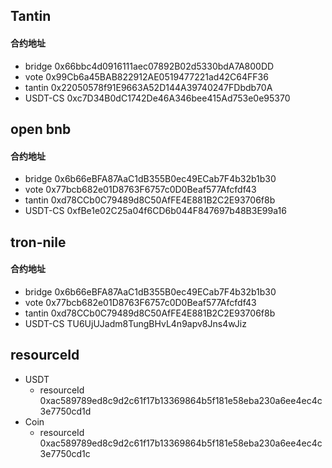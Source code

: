 ## Tantin

#### 合约地址

- bridge 0x66bbc4d0916111aec07892B02d5330bdA7A800DD
- vote 0x99Cb6a45BAB822912AE0519477221ad42C64FF36
- tantin 0x22050578f91E9663A52D144A39740247FDbdb70A
- USDT-CS 0xc7D34B0dC1742De46A346bee415Ad753e0e95370

## open bnb

#### 合约地址

- bridge 0x6b66eBFA87AaC1dB355B0ec49ECab7F4b32b1b30
- vote 0x77bcb682e01D8763F6757c0D0Beaf577Afcfdf43
- tantin 0xd78CCb0C79489d8C50AfFE4E881B2C2E93706f8b
- USDT-CS 0xfBe1e02C25a04f6CD6b044F847697b48B3E99a16

## tron-nile

#### 合约地址

- bridge 0x6b66eBFA87AaC1dB355B0ec49ECab7F4b32b1b30
- vote 0x77bcb682e01D8763F6757c0D0Beaf577Afcfdf43
- tantin 0xd78CCb0C79489d8C50AfFE4E881B2C2E93706f8b
- USDT-CS TU6UjUJadm8TungBHvL4n9apv8Jns4wJiz

## resourceId

- USDT
    - resourceId 0xac589789ed8c9d2c61f17b13369864b5f181e58eba230a6ee4ec4c3e7750cd1d
- Coin
    - resourceId 0xac589789ed8c9d2c61f17b13369864b5f181e58eba230a6ee4ec4c3e7750cd1c